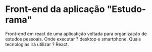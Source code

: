 # Front-end da aplicação "Estudo-rama"
Front-end em react de uma aplicatição voltada para organização de estudos pessoais.
Onde executar ? desktop e smartphone.
Quais tecnologias irá utilizar ? React.
